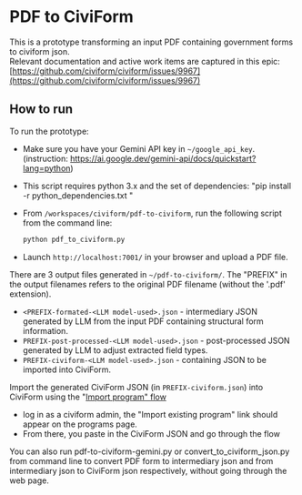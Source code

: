 # PDF to CiviForm

This is a prototype transforming an input PDF containing government forms to civiform json.  
Relevant documentation and active work items are captured in this epic: [https://github.com/civiform/civiform/issues/9967](https://github.com/civiform/civiform/issues/9967)

## How to run

To run the prototype:

- Make sure you have your Gemini API key in `~/google_api_key`. (instruction: https://ai.google.dev/gemini-api/docs/quickstart?lang=python)
- This script requires python 3.x and the set of dependencies: "pip install -r python_dependencies.txt "
- From `/workspaces/civiform/pdf-to-civiform`, run the following script from the command line:

  ```bash
  python pdf_to_civiform.py
  ```

- Launch `http://localhost:7001/` in your browser and upload a PDF file.

There are 3 output files generated in `~/pdf-to-civiform/`. The "PREFIX" in the output filenames refers to the original PDF filename (without the '.pdf' extension).

- `<PREFIX-formated-<LLM model-used>.json` - intermediary JSON generated by LLM from the input PDF containing structural form information.
- `PREFIX-post-processed-<LLM model-used>.json` - post-processed JSON generated by LLM to adjust extracted field types.
- `PREFIX-civiform-<LLM model-used>.json` - containing JSON to be imported into CiviForm.

Import the generated CiviForm JSON (in `PREFIX-civiform.json`) into CiviForm using the "[Import program" flow](https://docs.civiform.us/user-manual/civiform-admin-guide/program-migration#importing-a-program)

- log in as a civiform admin, the "Import existing program" link should appear on the programs page.
- From there, you paste in the CiviForm JSON and go through the flow

You can also run pdf-to-civiform-gemini.py or convert_to_civiform_json.py from command line to convert PDF form to intermediary json and from intermediary json to CiviForm json respectively, without going through the web page.
